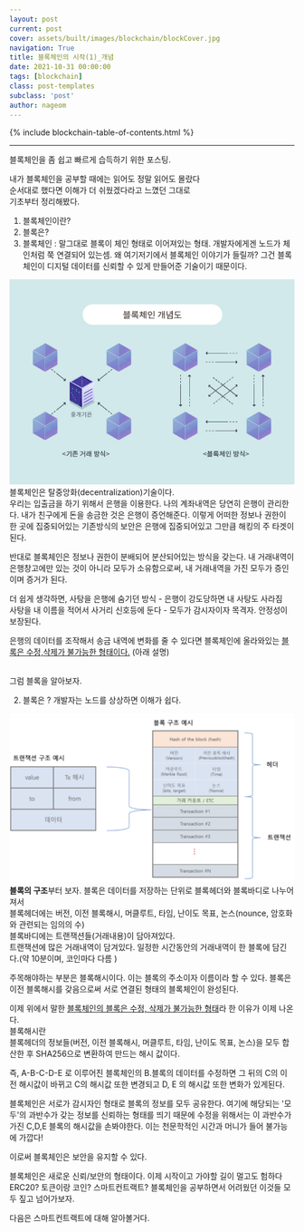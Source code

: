 ```yaml
---
layout: post
current: post
cover: assets/built/images/blockchain/blockCover.jpg
navigation: True
title: 블록체인의 시작(1)_개념
date: 2021-10-31 00:00:00
tags: [blockchain]
class: post-templates
subclass: 'post'
author: nageom
---
```

{% include blockchain-table-of-contents.html %}
***
블록체인을 좀 쉽고 빠르게 습득하기 위한 포스팅. <BR>

내가 블록체인을 공부할 때에는 읽어도 정말 읽어도 몰랐다 <br>
순서대로 했다면 이해가 더 쉬웠겠다라고 느꼈던 그대로 <br>
기초부터 정리해봤다. <br>
1. 블록체인이란?<br>
2. 블록은?<br>
3. 블록체인 : 말그대로 블록이 체인 형태로 이어져있는 형태. 개발자에게겐 노드가 체인처럼 쭉 연결되어 있는셈. 
왜 여기저기에서 블록체인 이야기가 들릴까?
그건 블록체인이 디지털 데이터를 신뢰할 수 있게 만들어준 기술이기 때문이다. 

![ex_screenshot](../../assets/built/images/blockchain/blockchain.png)
 블록체인은 탈중앙화(decentralization)기술이다.  <br>
우리는 입출금을 하기 위해서 은행을 이용한다. 나의 계좌내역은 당연히 은행이 관리한다.
내가 친구에게 돈을 송금한 것은 은행이 증언해준다. 이렇게 어떠한 정보나 권한이 한 곳에 집중되어있는 기존방식의
보안은 은행에 집중되어있고 그만큼 해킹의 주 타겟이 된다. 

반대로 블록체인은 정보나 권한이 분배되어 분산되어있는 방식을 갖는다. 
내 거래내역이 은행창고에만 있는 것이 아니라 모두가 소유함으로써, 
내 거래내역을 가진 모두가 증인이며 증거가 된다.

더 쉽게 생각하면, 사탕을 은행에 숨기던 방식  - 은행이 강도당하면 내 사탕도 사라짐<br>
사탕을 내 이름을 적어서 사거리 신호등에 둔다 - 모두가 감시자이자 목격자. 안정성이 보장된다. <br>

은행의 데이터를 조작해서 송금 내역에 변화를 줄 수 있다면
블록체인에 올라와있는 <U>블록은 수정,삭제가 불가능한 형태이다.</U> (아래 설명)<br><br>

그럼 블록을 알아보자. <br>

2. 블록은 ? 개발자는 노드를 상상하면 이해가 쉽다. <br>

![ex_screenshot](../../assets/built/images/blockchain/blockchain2.png)
**블록의 구조**부터 보자. 
블록은 데이터를 저장하는 단위로 블록헤더와 블록바디로 나누어져서 <br>
블록헤더에는 버전, 이전 블록해시, 머클루트, 타임, 난이도 목표, 논스(nounce, 암호화와 관련되는 임의의 수) <br>
블록바디에는 트랜잭션들(거래내용)이 담아져있다. <br> 
트랜잭션에 많은 거래내역이 담겨있다. 일정한 시간동안의 거래내역이 한 블록에 담긴다.(약 10분이며, 코인마다 다름 )

주목해야하는 부분은 블록해시이다. 이는 블록의 주소이자 이름이라 할 수 있다. 
블록은 이전 블록해시를 갖음으로써 서로 연결된 형태의 블록체인이 완성된다.<br>

이제 위에서 말한 <U>블록체인의 블록은 수정, 삭제가 불가능한 형태</U>라 한 이유가 이제 나온다.<br>
블록해시란<br>
블록헤더의 정보들(버전, 이전 블록해시, 머클루트, 타임, 난이도 목표, 논스)을 모두 합산한 후 SHA256으로 변환하여 만드는 해시 값이다.<br>

즉, A-B-C-D-E 로 이루어진 블록체인의 B.블록의 데이터를 수정하면 그 뒤의 C의 이전 해시값이 바뀌고 C의 해시값 또한 변경되고 D, E 의 해시값 
또한 변화가 있게된다.<br>

블록체인은 서로가 감시자인 형태로 블록의 정보를 모두 공유한다. 여기에 해당되는 '모두'의 과반수가 갖는 정보를 신뢰하는 형태를 띄기 때문에
수정을 위해서는 이 과반수가 가진 C,D,E 블록의 해시값을 손봐야한다. 이는 천문학적인 시간과 머니가 들어 불가능에 가깝다! 

이로써 블록체인은 보안을 유지할 수 있다. <br>

블록체인은 새로운 신뢰/보안의 형태이다. 이제 시작이고 가야할 길이 멀고도 험하다 
 ERC20? 토큰이랑 코인? 스마트컨트랙트? 블록체인을 공부하면서 어려웠던 이것들 모두 짚고 넘어가보자. 

다음은 스마트컨트랙트에 대해 알아볼거다.







